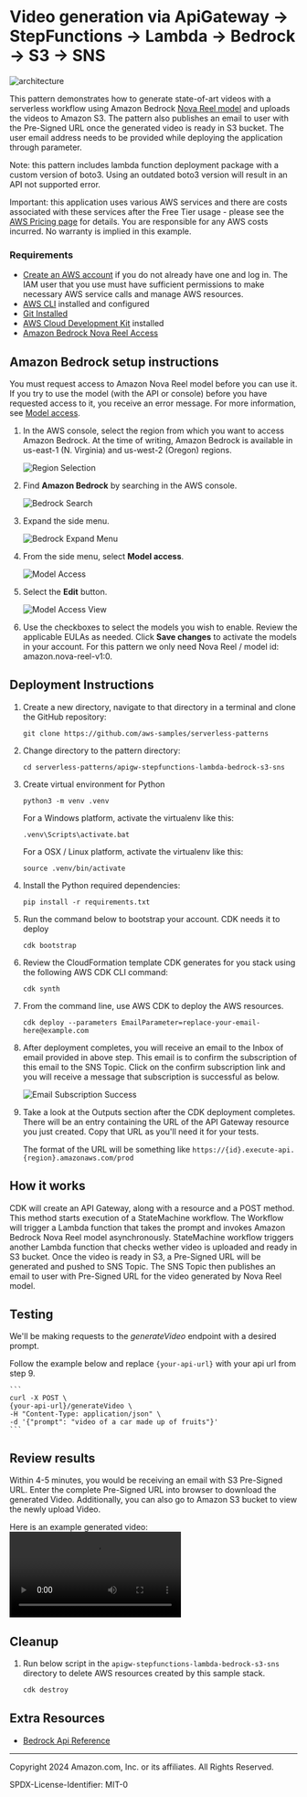 # Video generation via ApiGateway -> StepFunctions -> Lambda -> Bedrock -> S3 -> SNS

![architecture](architecture/architecture.png)

This pattern demonstrates how to generate state-of-art videos with a serverless workflow using Amazon Bedrock [Nova Reel model](https://www.aboutamazon.com/news/aws/amazon-nova-artificial-intelligence-bedrock-aws) and uploads the videos to Amazon S3. The pattern also publishes an email to user with the Pre-Signed URL once the generated video is ready in S3 bucket. The user email address needs to be provided while deploying the application through parameter.

Note: this pattern includes lambda function deployment package with a custom version of boto3. Using an outdated boto3 version will result in an API not supported error.


Important: this application uses various AWS services and there are costs associated with these services after the Free Tier usage - please see the [AWS Pricing page](https://aws.amazon.com/pricing/) for details. You are responsible for any AWS costs incurred. No warranty is implied in this example.

### Requirements

* [Create an AWS account](https://portal.aws.amazon.com/gp/aws/developer/registration/index.html) if you do not already have one and log in. The IAM user that you use must have sufficient permissions to make necessary AWS service calls and manage AWS resources.
* [AWS CLI](https://docs.aws.amazon.com/cli/latest/userguide/install-cliv2.html) installed and configured
* [Git Installed](https://git-scm.com/book/en/v2/Getting-Started-Installing-Git)
* [AWS Cloud Development Kit](https://docs.aws.amazon.com/cdk/v2/guide/getting_started.html) installed
* [Amazon Bedrock Nova Reel Access](https://docs.aws.amazon.com/bedrock/latest/userguide/model-access.html#add-model-access)

## Amazon Bedrock setup instructions
You must request access to Amazon Nova Reel model before you can use it. If you try to use the model (with the API or console) before you have requested access to it, you receive an error message. For more information, see [Model access](https://docs.aws.amazon.com/bedrock/latest/userguide/model-access.html).

1. In the AWS console, select the region from which you want to access Amazon Bedrock. At the time of writing, Amazon Bedrock is available in us-east-1 (N. Virginia) and us-west-2 (Oregon) regions.

    ![Region Selection](bedrock_setup/region-selection.png)

1. Find **Amazon Bedrock** by searching in the AWS console.

    ![Bedrock Search](bedrock_setup/bedrock-search.png)

1. Expand the side menu.

    ![Bedrock Expand Menu](bedrock_setup/bedrock-menu-expand.png)

1. From the side menu, select **Model access**.

    ![Model Access](bedrock_setup/model-access-link.png)

1. Select the **Edit** button.

    ![Model Access View](bedrock_setup/model-access-view.png)

6. Use the checkboxes to select the models you wish to enable. Review the applicable EULAs as needed. Click **Save changes** to activate the models in your account. For this pattern we only need Nova Reel /  model id: amazon.nova-reel-v1:0.

## Deployment Instructions

1. Create a new directory, navigate to that directory in a terminal and clone the GitHub repository:
    ``` 
    git clone https://github.com/aws-samples/serverless-patterns
    ```
1. Change directory to the pattern directory:
    ```
    cd serverless-patterns/apigw-stepfunctions-lambda-bedrock-s3-sns
    ```
1. Create virtual environment for Python
    ```
    python3 -m venv .venv
    ```
    For a Windows platform, activate the virtualenv like this:
    ```
    .venv\Scripts\activate.bat
    ```
    For a OSX / Linux platform, activate the virtualenv like this:
    ```
    source .venv/bin/activate
    ```
1. Install the Python required dependencies:
    ```
    pip install -r requirements.txt
    ```
1. Run the command below to bootstrap your account. CDK needs it to deploy
    ```
    cdk bootstrap
    ```
1. Review the CloudFormation template CDK generates for you stack using the following AWS CDK CLI command:
    ```
    cdk synth
    ```
1. From the command line, use AWS CDK to deploy the AWS resources.
    ```
    cdk deploy --parameters EmailParameter=replace-your-email-here@example.com
    ```
1. After deployment completes, you will receive an email to the Inbox of email provided in above step. This email is to confirm the subscription of this email to the SNS Topic. Click on the confirm subscription link and you will receive a message that subscription is successful as below.
    
    ![Email Subscription Success](sns_subscription/subscription-successful-view.png)

1. Take a look at the Outputs section after the CDK deployment completes. There will be an entry containing the URL of the API Gateway resource you just created. Copy that URL as you'll need it for your tests.

    The format of the URL will be something like `https://{id}.execute-api.{region}.amazonaws.com/prod`


## How it works

CDK will create an API Gateway, along with a resource and a POST method. This method starts execution of a StateMachine workflow. The Workflow will trigger a Lambda function that takes the prompt and invokes Amazon Bedrock Nova Reel model asynchronously. StateMachine workflow triggers another Lambda function that checks wether video is uploaded and ready in S3 bucket. Once the video is ready in S3, a Pre-Signed URL will be generated and pushed to SNS Topic. The SNS Topic then publishes an email to user with Pre-Signed URL for the video generated by Nova Reel model.


## Testing

We'll be making requests to the *generateVideo* endpoint with a desired prompt.

Follow the example below and replace `{your-api-url}` with your api url from step 9. 

    ```
    curl -X POST \
    {your-api-url}/generateVideo \
    -H "Content-Type: application/json" \
    -d '{"prompt": "video of a car made up of fruits"}'
    ```

## Review results

Within 4-5 minutes, you would be receiving an email with S3 Pre-Signed URL. Enter the complete Pre-Signed URL into browser to download the generated Video. Additionally, you can also go to Amazon S3 bucket to view the newly upload Video. 

Here is an example generated video:
![Generated video of Niagara Waterfalls](example/generated_video_example.mp4)

## Cleanup
 
1. Run below script in the `apigw-stepfunctions-lambda-bedrock-s3-sns` directory to delete AWS resources created by this sample stack.
    ```bash
    cdk destroy
    ```

## Extra Resources
* [Bedrock Api Reference](https://docs.aws.amazon.com/bedrock/latest/APIReference/welcome.html)

----
Copyright 2024 Amazon.com, Inc. or its affiliates. All Rights Reserved.

SPDX-License-Identifier: MIT-0